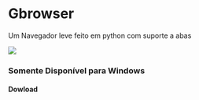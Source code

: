 # Gbrowser
Um Navegador leve feito em python com suporte a abas

<img src="https://raw.githubusercontent.com/Gaiote/Gbrowser/main/Gbrowser-icon.ico">

<h3>Somente Disponível para Windows</h3>

<h4>Dowload</h4>
<a href="https://gbrowser.netlify.app/"></a>
